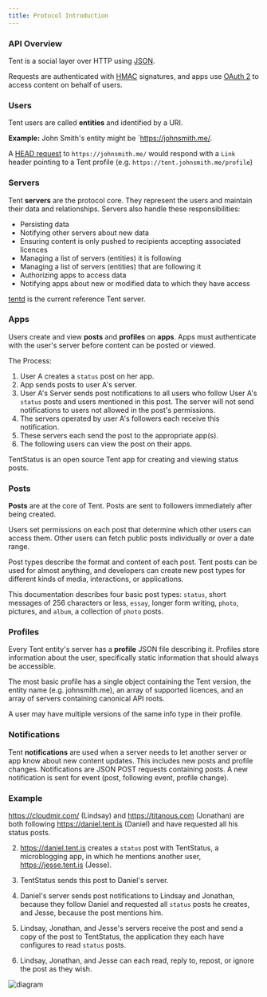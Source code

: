 ```yaml
---
title: Protocol Introduction
---
```

### API Overview

Tent is a social layer over HTTP using [JSON](http://en.wikipedia.org/wiki/JSON).

Requests are authenticated with [HMAC](http://en.wikipedia.org/wiki/Hash-based_message_authentication_code)
signatures, and apps use [OAuth 2](http://en.wikipedia.org/wiki/OAuth) to access
content on behalf of users.


### Users

Tent users are called **entities** and identified by a URI. 

**Example:** John Smith's entity might be `https://johnsmith.me/. 

A [HEAD request](http://en.wikipedia.org/wiki/HEAD_%28HTTP%29#Request_methods) to
`https://johnsmith.me/` would respond with a `Link` header pointing to
a Tent profile (e.g. `https://tent.johnsmith.me/profile`)

### Servers

Tent **servers** are the protocol core. They represent the users and maintain their data and relationships. Servers also handle these responsibilities:
 
- Persisting data
- Notifying other servers about new data
- Ensuring content is only pushed to recipients accepting associated licences
- Managing a list of servers (entities) it is following
- Managing a list of servers (entities) that are following it
- Authorizing apps to access data
- Notifying apps about new or modified data to which they have access

[tentd](https://github.com/tent/tentd) is the current reference Tent server.

### Apps

Users create and view **posts** and **profiles** on **apps**. Apps must authenticate with the user's server before content can be posted or viewed.

The Process:

1. User A creates a `status` post on her app.
2. App sends posts to user A's server.
3. User A's Server sends post notifications to all users who follow User A's `status` posts and users mentioned in this post. The server will not send notifications to users not allowed in the post's permissions.
4. The servers operated by user A's followers each receive this notification.
5. These servers each send the post to the appropriate app(s).
6. The following users can view the post on their apps.

TentStatus is an open source Tent app for creating and viewing status posts.

### Posts

**Posts** are at the core of Tent. Posts are sent to followers immediately after being created. 

Users set permissions on each post that determine which other users can access them. Other users can fetch public posts individually or over a date range. 

Post types describe the format and content of each post. Tent posts can be used for almost anything, and developers can create new post types for different kinds of media, interactions, or applications. 

This documentation describes four basic post types: `status`, short messages of 256 characters or less, `essay`, longer form writing, `photo`, pictures, and `album`, a collection of `photo` posts. 

### Profiles

Every Tent entity's server has a **profile** JSON file describing it. Profiles store information about the user, specifically static information that should always be accessible.

The most basic profile has a single object containing the Tent version, the entity name (e.g.
johnsmith.me), an array of supported licences, and an array of servers
containing canonical API roots.

A user may have multiple versions of the same info type in their profile.

### Notifications

Tent **notifications** are used when a server needs to let another server or app
know about new content updates. This includes new posts and profile changes. Notifications are JSON POST requests containing posts. A new notification is sent for event (post, following event, profile change).

### Example

https://cloudmir.com/ (Lindsay) and https://titanous.com (Jonathan) are both following https://daniel.tent.is (Daniel) and have requested all his status posts. 

2. https://daniel.tent.is creates a `status` post with TentStatus, a microblogging app, in which he mentions another user, https://jesse.tent.is (Jesse). 

3. TentStatus sends this post to Daniel's server.

4. Daniel's server sends post notifications to Lindsay and Jonathan, because they follow Daniel and requested all `status` posts he creates, and Jesse, because the post mentions him.

5. Lindsay, Jonathan, and Jesse's servers receive the post and send a copy of the post to TentStatus, the application they each have configures to read `status` posts.

6. Lindsay, Jonathan, and Jesse can each read, reply to, repost, or ignore the post as they wish.

![diagram](/assets/images/diagram.png)